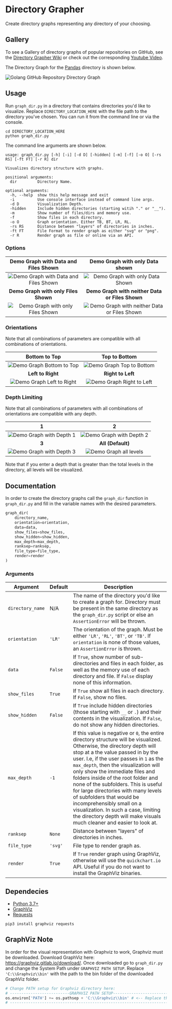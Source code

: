 # Directory Grapher

Create directory graphs representing any directory of your choosing.

## Gallery

To see a Gallery of directory graphs of popular repositories on GitHub, see the [Directory Grapher Wiki](https://github.com/AlexEidt/Directory-Grapher/wiki) or check out the corresponding [Youtube Video](https://www.youtube.com/watch?v=zlxg3gx0A_0).

The Directory Graph for the [Pandas](https://github.com/pandas-dev/pandas) directory is shown below.

<img src="Documentation/GitHub-Repos/pandas_Graph.svg" alt="Golang GitHub Repository Directory Graph">

## Usage

Run `graph_dir.py` in a directory that contains directories you'd like to visualize. Replace `DIRECTORY_LOCATION_HERE` with the file path to the directory you've chosen. You can run it from the command line or via the console.

```
cd DIRECTORY_LOCATION_HERE
python graph_dir.py
```

The command line arguments are shown below.

```
usage: graph_dir.py [-h] [-i] [-d D] [-hidden] [-m] [-f] [-o O] [-rs RS] [-ft FT] [-r R] dir

Visualizes directory structure with graphs.

positional arguments:
  dir         Directory Name.

optional arguments:
  -h, --help  show this help message and exit
  -i          Use console interface instead of command line args.
  -d D        Visualization Depth.
  -hidden     Include hidden directories (starting witih "." or "__").
  -m          Show number of files/dirs and memory use.
  -f          Show files in each directory.
  -o O        Graph orientation. Either TB, BT, LR, RL.
  -rs RS      Distance between "layers" of directories in inches.
  -ft FT      File Format to render graph as either "svg" or "png".
  -r R        Render graph as file or online via an API.
```

### Options

Demo Graph with Data and Files Shown | Demo Graph with only Data shown
:---: | :---:
<img src="Documentation/Demo_Graph_Data_Files.png" alt="Demo Graph with Data and Files Shown" /> | <img src="Documentation/Demo_Graph_Data.png" alt="Demo Graph with only Data Shown" />
**Demo Graph with only Files Shown** | **Demo Graph with neither Data or Files Shown**
<img src="Documentation/Demo_Graph_Files.png" alt="Demo Graph with only Files Shown" /> | <img src="Documentation/Demo_Graph_None.png" alt="Demo Graph with neither Data or Files Shown" />

### Orientations

Note that all combinations of parameters are compatible with all combinations of orientations.

Bottom to Top | Top to Bottom
:---: | :---:
<img src="Documentation/Demo_Graph_BT.png" alt="Demo Graph Bottom to Top" /> | <img src="Documentation/Demo_Graph_TB.png" alt="Demo Graph Top to Bottom" />
**Left to Right** | **Right to Left**
<img src="Documentation/Demo_Graph_LR.png" alt="Demo Graph Left to Right" /> | <img src="Documentation/Demo_Graph_RL.png" alt="Demo Graph Right to Left" />

### Depth Limiting

Note that all combinations of parameters with all combinations of orientations are compatible with any depth.

1 | 2
:---: | :---:
<img src="Documentation/Demo_Graph_1.png" alt="Demo Graph  with Depth 1" /> | <img src="Documentation/Demo_Graph_2.png" alt="Demo Graph with Depth 2" />
**3** | **All (Default)**
<img src="Documentation/Demo_Graph_3.png" alt="Demo Graph with Depth 3" /> | <img src="Documentation/Demo_Graph_3.png" alt="Demo Graph all levels" />

Note that if you enter a depth that is greater than the total levels in the directory, all levels will be visualized.

## Documentation

In order to create the directory graphs call the `graph_dir` function in `graph_dir.py` and fill in the variable names with the desired parameters.

```python
graph_dir(
    directory_name,
    orientation=orientation,
    data=data,
    show_files=show_files,
    show_hidden=show_hidden,
    max_depth=max_depth,
    ranksep=ranksep,
    file_type=file_type,
    render=render
)
```

### Arguments

Argument | Default | Description
--- | --- | ---
`directory_name` | N/A | The name of the directory you'd like to create a graph for. Directory must be present in the same directory as the `graph_dir.py` script or else an `AssertionError` will be thrown.
`orientation` | `'LR'` | The orientation of the graph. Must be either `'LR'`, `'RL'`, `'BT'`, or `'TB'`. If `orientation` is none of those values, an `AssertionError` is thrown.
`data` | `False` | If `True`, show number of sub-directories and files in each folder, as well as the memory use of each directory and file. If `False` display none of this information.
`show_files` | `True` | If `True` show all files in each directory. If `False`, show no files. 
`show_hidden` | `False` | If `True` include hidden directories (those starting with `__` or `.`) and their contents in the visualization. If `False`, do not show any hidden directories.
`max_depth` | `-1` | If this value is negative or `0`, the entire directory structure will be visualized. Otherwise, the directory depth will stop at a the value passed in by the user. I.e, if the user passes in `1` as the `max_depth`, then the visualization will only show the immediate files and folders inside of the root folder and none of the subfolders. This is useful for large directories with many levels of subfolders that would be incomprehensibly small on a visualization. In such a case, limiting the directory depth will make visuals much cleaner and easier to look at.
`ranksep` | `None` | Distance between "layers" of directories in inches.
`file_type` | `'svg'` | File type to render graph as.
`render` | `True` | If `True` render graph using GraphViz, otherwise will use the `quickchart.io` API. Useful if you do not want to install the GraphViz binaries.

## Dependecies

* [Python 3.7+](https://www.python.org/)
* [GraphViz](https://graphviz.gitlab.io/download/)
* [Requests](https://docs.python-requests.org/en/latest/)

```
pip3 install graphviz requests
```

## GraphViz Note

In order for the visual representation with Graphviz to work, Graphviz must be downloaded. Download GraphViz here: https://graphviz.gitlab.io/download/. Once downloaded go to `graph_dir.py` and change the System Path under `GRAPHVIZ PATH SETUP`. Replace `'C:\\Graphviz\\bin'` with the path to the bin folder of the downloaded GraphViz folder.

```python
# Change PATH setup for Graphviz directory here:
# --------------------------GRAPHVIZ PATH SETUP------------------------- #
os.environ['PATH'] += os.pathsep + 'C:\\Graphviz\\bin' # <-- Replace this
# ---------------------------------------------------------------------- #
```